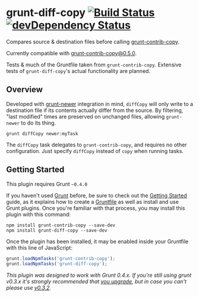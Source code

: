 grunt-diff-copy [![Build Status](https://travis-ci.org/simshanith/grunt-diff-copy.svg?branch=master)](https://travis-ci.org/simshanith/grunt-diff-copy) [![devDependency Status](https://david-dm.org/simshanith/grunt-diff-copy/dev-status.svg)](https://david-dm.org/simshanith/grunt-diff-copy#info=devDependencies)
===============

Compares source &amp; destination files before calling [grunt-contrib-copy](https://github.com/gruntjs/grunt-contrib-copy).

Currently compatible with grunt-contrib-copy@0.5.0.


Tests & much of the Gruntfile taken from `grunt-contrib-copy`. Extensive tests of `grunt-diff-copy`'s actual functionality are planned.

## Overview

Developed with [grunt-newer](https://github.com/tschaub/grunt-newer) integration in mind, `diffCopy` will only write to a destination file if its contents actually differ from the source. By filtering, "last modified" times are preserved on unchanged files, allowing `grunt-newer` to do its thing.

```shell
grunt diffCopy newer:myTask
```

The `diffCopy` task delegates to `grunt-contrib-copy`, and requires no other configuration. Just specify `diffCopy` instead of `copy` when running tasks.

## Getting Started
This plugin requires Grunt `~0.4.0`

If you haven't used [Grunt](http://gruntjs.com/) before, be sure to check out the [Getting Started](http://gruntjs.com/getting-started) guide, as it explains how to create a [Gruntfile](http://gruntjs.com/sample-gruntfile) as well as install and use Grunt plugins. Once you're familiar with that process, you may install this plugin with this command:

```shell
npm install grunt-contrib-copy --save-dev
npm install grunt-diff-copy --save-dev
```

Once the plugin has been installed, it may be enabled inside your Gruntfile with this line of JavaScript:

```js
grunt.loadNpmTasks('grunt-contrib-copy');
grunt.loadNpmTasks('grunt-diff-copy');
```

*This plugin was designed to work with Grunt 0.4.x. If you're still using grunt v0.3.x it's strongly recommended that [you upgrade](http://gruntjs.com/upgrading-from-0.3-to-0.4), but in case you can't please use [v0.3.2](https://github.com/gruntjs/grunt-contrib-copy/tree/grunt-0.3-stable).*

